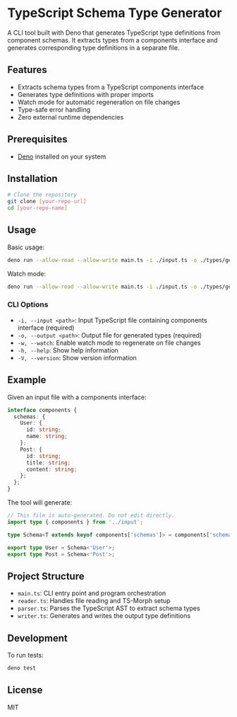 # TypeScript Schema Type Generator

A CLI tool built with Deno that generates TypeScript type definitions from component schemas. It extracts types from a components interface and generates corresponding type definitions in a separate file.

## Features

- Extracts schema types from a TypeScript components interface
- Generates type definitions with proper imports
- Watch mode for automatic regeneration on file changes
- Type-safe error handling
- Zero external runtime dependencies

## Prerequisites

- [Deno](https://deno.land/) installed on your system

## Installation

```bash
# Clone the repository
git clone [your-repo-url]
cd [your-repo-name]
```

## Usage

Basic usage:
```bash
deno run --allow-read --allow-write main.ts -i ./input.ts -o ./types/generated.ts
```

Watch mode:
```bash
deno run --allow-read --allow-write main.ts -i ./input.ts -o ./types/generated.ts --watch
```

### CLI Options

- `-i, --input <path>`: Input TypeScript file containing components interface (required)
- `-o, --output <path>`: Output file for generated types (required)
- `-w, --watch`: Enable watch mode to regenerate on file changes
- `-h, --help`: Show help information
- `-V, --version`: Show version information

## Example

Given an input file with a components interface:

```typescript
interface components {
  schemas: {
    User: {
      id: string;
      name: string;
    };
    Post: {
      id: string;
      title: string;
      content: string;
    };
  };
}
```

The tool will generate:

```typescript
// This file is auto-generated. Do not edit directly.
import type { components } from '../input';

type Schema<T extends keyof components['schemas']> = components['schemas'][T];

export type User = Schema<'User'>;
export type Post = Schema<'Post'>;
```

## Project Structure

- `main.ts`: CLI entry point and program orchestration
- `reader.ts`: Handles file reading and TS-Morph setup
- `parser.ts`: Parses the TypeScript AST to extract schema types
- `writer.ts`: Generates and writes the output type definitions

## Development

To run tests:
```bash
deno test
```

## License

MIT
